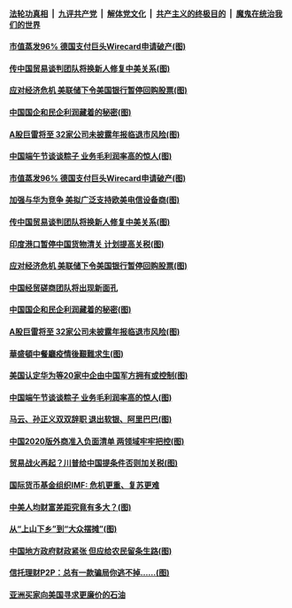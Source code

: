 

####  [法轮功真相](../../../../basic/blob/master/README.md?t=06270202) &nbsp;|&nbsp; [九评共产党](../../../../9ping.md/blob/master/README.md?t=06270202) &nbsp;|&nbsp; [解体党文化](../../../../jtdwh.md/blob/master/README.md?t=06270202)  &nbsp;|&nbsp; [共产主义的终极目的](../../../../gczydzjmd.md/blob/master/README.md?t=06270202) &nbsp;|&nbsp; [魔鬼在统治我们的世界](../../../../mgztzwmdsj.md/blob/master/README.md?t=06270202) 

#### [市值蒸发96% 德国支付巨头Wirecard申请破产(图)](../pages/p5/937805.md?t=06270202) 

#### [传中国贸易谈判团队将换新人修复中美关系(图)](../pages/p5/937793.md?t=06270202) 

#### [应对经济危机 美联储下令美国银行暂停回购股票(图)](../pages/p5/937760.md?t=06270202) 

#### [中国国企和民企利润藏着的秘密(图)](../pages/p5/937711.md?t=06270202) 

#### [A股巨雷将至 32家公司未披露年报临退市风险(图)](../pages/p5/937727.md?t=06270202) 

#### [中国端午节谈谈粽子 业务毛利润率高的惊人(图)](../pages/p5/937695.md?t=06270202) 

#### [市值蒸发96% 德国支付巨头Wirecard申请破产(图)](../pages/p5/937805.md?t=06270202) 

#### [加强与华为竞争 美拟广泛支持欧美电信设备商(图)](../pages/p5/937802.md?t=06270202) 

#### [传中国贸易谈判团队将换新人修复中美关系(图)](../pages/p5/937793.md?t=06270202) 

#### [印度港口暂停中国货物清关 计划提高关税(图)](../pages/p5/937779.md?t=06270202) 

#### [应对经济危机 美联储下令美国银行暂停回购股票(图)](../pages/p5/937760.md?t=06270202) 

#### [中国经贸磋商团队将出现新面孔](../pages/p5/937736.md?t=06270202) 

#### [中国国企和民企利润藏着的秘密(图)](../pages/p5/937711.md?t=06270202) 

#### [A股巨雷将至 32家公司未披露年报临退市风险(图)](../pages/p5/937727.md?t=06270202) 

#### [華盛頓中餐廳疫情後艱難求生(图)](../pages/p5/937726.md?t=06270202) 

#### [美国认定华为等20家中企由中国军方拥有或控制(图)](../pages/p5/937724.md?t=06270202) 

#### [中国端午节谈谈粽子 业务毛利润率高的惊人(图)](../pages/p5/937695.md?t=06270202) 

#### [马云、孙正义双双辞职 退出软银、阿里巴巴(图)](../pages/p5/937690.md?t=06270202) 

#### [中国2020版外商准入负面清单 两领域牢牢把控(图)](../pages/p5/937687.md?t=06270202) 

#### [贸易战火再起？川普给中国提条件否则加关税(图)](../pages/p5/937682.md?t=06270202) 

#### [国际货币基金组织IMF: 危机更重、复苏更难](../pages/p5/937676.md?t=06270202) 

#### [中美人均财富差距究竟有多大？(图)](../pages/p5/937633.md?t=06270202) 

#### [从“上山下乡”到“大众摆摊”(图)](../pages/p5/937620.md?t=06270202) 

#### [中国地方政府财政紧张 但应给农民留条生路(图)](../pages/p5/937593.md?t=06270202) 

#### [信托理财P2P：总有一款骗局你逃不掉……(图)](../pages/p5/937618.md?t=06270202) 

#### [亚洲买家向美国寻求更廉价的石油](../pages/p5/937608.md?t=06270202) 

